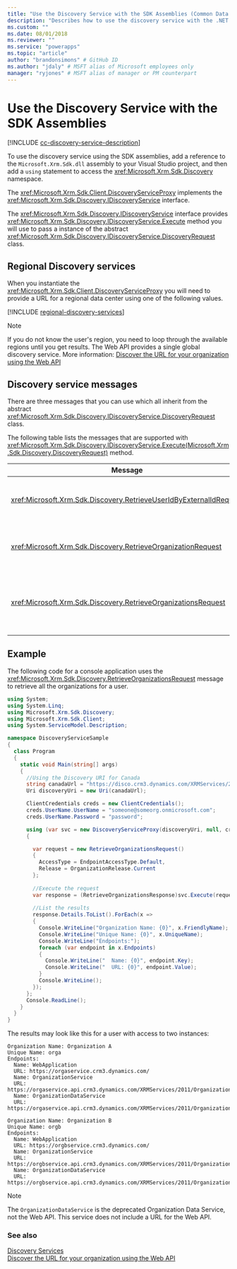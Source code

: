 ```yaml
---
title: "Use the Discovery Service with the SDK Assemblies (Common Data Service for Apps) | Microsoft Docs" # Intent and product brand in a unique string of 43-59 chars including spaces
description: "Describes how to use the discovery service with the .NET SDK assemblies." # 115-145 characters including spaces. This abstract displays in the search result.
ms.custom: ""
ms.date: 08/01/2018
ms.reviewer: ""
ms.service: "powerapps"
ms.topic: "article"
author: "brandonsimons" # GitHub ID
ms.author: "jdaly" # MSFT alias of Microsoft employees only
manager: "ryjones" # MSFT alias of manager or PM counterpart
---
```

# Use the Discovery Service with the SDK Assemblies

<!-- 

Merge these topics into one

https://docs.microsoft.com/en-us/dynamics365/customer-engagement/developer/org-service/discover-url-organization-organization-service
https://docs.microsoft.com/en-us/dynamics365/customer-engagement/developer/org-service/discovery-service-methods
https://docs.microsoft.com/en-us/dynamics365/customer-engagement/developer/org-service/discovery-service-messages-request-response-classes
https://docs.microsoft.com/en-us/dynamics365/customer-engagement/developer/org-service/messages-discovery-service


-->
[!INCLUDE [cc-discovery-service-description](../includes/cc-discovery-service-description.md)]


To use the discovery service using the SDK assemblies, add a reference to the `Microsoft.Xrm.Sdk.dll` assembly to your Visual Studio project, and then add a `using` statement to access the <xref:Microsoft.Xrm.Sdk.Discovery> namespace. 

The <xref:Microsoft.Xrm.Sdk.Client.DiscoveryServiceProxy> implements the <xref:Microsoft.Xrm.Sdk.Discovery.IDiscoveryService> interface.

The <xref:Microsoft.Xrm.Sdk.Discovery.IDiscoveryService> interface provides <xref:Microsoft.Xrm.Sdk.Discovery.IDiscoveryService.Execute> method you will use to pass a instance of the abstract <xref:Microsoft.Xrm.Sdk.Discovery.IDiscoveryService.DiscoveryRequest> class.

## Regional Discovery services

When you instantiate the <xref:Microsoft.Xrm.Sdk.Client.DiscoveryServiceProxy> you will need to provide a URL for a regional data center using one of the following values.

[!INCLUDE [regional-discovery-services](../../../includes/regional-discovery-services.md)]

> [!NOTE]
> If you do not know the user's region, you need to loop through the available regions until you get results. The Web API provides a single global discovery service. More information: [Discover the URL for your organization using the Web API](../webapi/discover-url-organization-web-api.md)

## Discovery service messages

There are three messages that you can use which all inherit from the abstract <xref:Microsoft.Xrm.Sdk.Discovery.IDiscoveryService.DiscoveryRequest> class.

 The following table lists the messages that are supported with <xref:Microsoft.Xrm.Sdk.Discovery.IDiscoveryService.Execute(Microsoft.Xrm.Sdk.Discovery.DiscoveryRequest)> method.  
  
|Message|Description|  
|-------------|-----------------|  
|<xref:Microsoft.Xrm.Sdk.Discovery.RetrieveUserIdByExternalIdRequest>|Retrieves the logged-on user's ID in CDS for Apps|  
|<xref:Microsoft.Xrm.Sdk.Discovery.RetrieveOrganizationRequest>|Retrieves information about a single organization.|  
|<xref:Microsoft.Xrm.Sdk.Discovery.RetrieveOrganizationsRequest>|Retrieves information about all organizations to which the user belongs.|  

## Example

The following code for a console application uses the <xref:Microsoft.Xrm.Sdk.Discovery.RetrieveOrganizationsRequest> message to retrieve all the organizations for a user.

```csharp
using System;
using System.Linq;
using Microsoft.Xrm.Sdk.Discovery;
using Microsoft.Xrm.Sdk.Client;
using System.ServiceModel.Description;

namespace DiscoveryServiceSample
{
  class Program
  {
    static void Main(string[] args)
    {
      //Using the Discovery URI for Canada
      string canadaUrl = "https://disco.crm3.dynamics.com/XRMServices/2011/Discovery.svc";
      Uri discoveryUri = new Uri(canadaUrl);

      ClientCredentials creds = new ClientCredentials();
      creds.UserName.UserName = "someone@someorg.onmicrosoft.com";
      creds.UserName.Password = "password";

      using (var svc = new DiscoveryServiceProxy(discoveryUri, null, creds, null))
      {

        var request = new RetrieveOrganizationsRequest()
        {
          AccessType = EndpointAccessType.Default,
          Release = OrganizationRelease.Current
        };
        
        //Execute the request
        var response = (RetrieveOrganizationsResponse)svc.Execute(request);
        
        //List the results
        response.Details.ToList().ForEach(x =>
        {
          Console.WriteLine("Organization Name: {0}", x.FriendlyName);
          Console.WriteLine("Unique Name: {0}", x.UniqueName);
          Console.WriteLine("Endpoints:");
          foreach (var endpoint in x.Endpoints)
          {
            Console.WriteLine("  Name: {0}", endpoint.Key);
            Console.WriteLine("  URL: {0}", endpoint.Value);
          }
          Console.WriteLine();
        });
      };
      Console.ReadLine();
    }
  }
}

```

The results may look like this for a user with access to two instances:

```
Organization Name: Organization A
Unique Name: orga
Endpoints:
  Name: WebApplication
  URL: https://orgaservice.crm3.dynamics.com/
  Name: OrganizationService
  URL: https://orgaservice.api.crm3.dynamics.com/XRMServices/2011/Organization.svc
  Name: OrganizationDataService
  URL: https://orgaservice.api.crm3.dynamics.com/XRMServices/2011/OrganizationData.svc

Organization Name: Organization B
Unique Name: orgb
Endpoints:
  Name: WebApplication
  URL: https://orgbservice.crm3.dynamics.com/
  Name: OrganizationService
  URL: https://orgbservice.api.crm3.dynamics.com/XRMServices/2011/Organization.svc
  Name: OrganizationDataService
  URL: https://orgbservice.api.crm3.dynamics.com/XRMServices/2011/OrganizationData.svc
```

> [!NOTE]
> The `OrganizationDataService` is the deprecated Organization Data Service, not the Web API. This service does not include a URL for the Web API.


### See also

[Discovery Services](../discovery-service.md)<br />
[Discover the URL for your organization using the Web API](../webapi/discover-url-organization-web-api.md)
